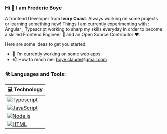 ### Hi 👋 I am Frederic Boye

A frontend Developer from **Ivory Coast**.  Always working on some projects or learning something new!
Things I am currently experimenting with : Angular , Typescript
working to sharp my skills everyday in order to become a skilled Frontend Engineer  💸 and an Open Source Contributor ❤️.

Here are some ideas to get you started:

- 🔭 I’m currently working on some web apps
- 📫 How to reach me: boye.claude@gmail.com

### 🛠️ Languages and Tools:

| 💻 **Technology** | 
|-|
| [![Typescript](https://img.shields.io/static/v1?label=&message=Typescript&color=3C78A9&logo=typescript&logoColor=FFFFFF)](https://www.typescriptlang.org/docs/handbook/intro.html)
| [![JavaScript](https://img.shields.io/static/v1?label=&message=JavaScript&color=F1E05A&logo=javascript&logoColor=FFFFFF)](https://developer.mozilla.org/en-US/docs/Web/JavaScript)
| [![Node.js](https://img.shields.io/static/v1?label=&message=Node.js&color=47d147&logo=node.js&logoColor=FFFFFF)](https://nodejs.org/en/) 
| [![HTML](https://img.shields.io/static/v1?label=&message=HTML&color=ff751a&logo=HTML5&logoColor=FFFFFF)](https://developer.mozilla.org/en-US/docs/Web/Guide/HTML/HTML5)



